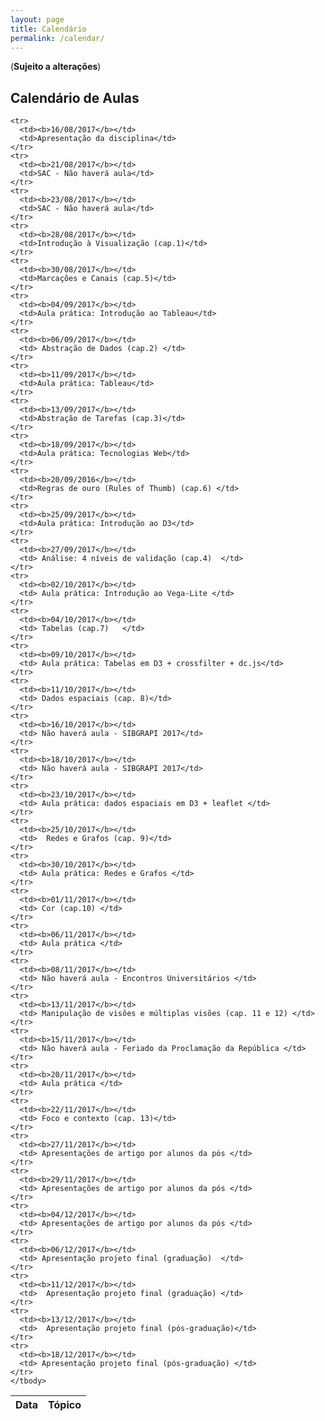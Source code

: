 ```yaml
---
layout: page
title: Calendário
permalink: /calendar/
---
```


(**Sujeito a alterações**)

## Calendário de Aulas

<table width="100%">
  <thead>
    <tr>
      <th>Data</th>
      <th>Tópico</th>
    </tr>
  </thead>
  <tbody>

    <tr>
      <td><b>16/08/2017</b></td>
      <td>Apresentação da disciplina</td>
    </tr>
    <tr>
      <td><b>21/08/2017</b></td>
      <td>SAC - Não haverá aula</td>
    </tr>
    <tr>
      <td><b>23/08/2017</b></td>
      <td>SAC - Não haverá aula</td>
    </tr>
    <tr>
      <td><b>28/08/2017</b></td>
      <td>Introdução à Visualização (cap.1)</td>
    </tr>
    <tr>
      <td><b>30/08/2017</b></td>
      <td>Marcações e Canais (cap.5)</td>
    </tr>
    <tr>
      <td><b>04/09/2017</b></td>
      <td>Aula prática: Introdução ao Tableau</td>
    </tr>
    <tr>
      <td><b>06/09/2017</b></td>
      <td> Abstração de Dados (cap.2) </td>
    </tr>
    <tr>
      <td><b>11/09/2017</b></td>
      <td>Aula prática: Tableau</td>
    </tr>
    <tr>
      <td><b>13/09/2017</b></td>
      <td>Abstração de Tarefas (cap.3)</td>
    </tr>
    <tr>
      <td><b>18/09/2017</b></td>
      <td>Aula prática: Tecnologias Web</td>
    </tr>
    <tr>
      <td><b>20/09/2016</b></td>
      <td>Regras de ouro (Rules of Thumb) (cap.6) </td>
    </tr>
    <tr>
      <td><b>25/09/2017</b></td>
      <td>Aula prática: Introdução ao D3</td>
    </tr>
    <tr>
      <td><b>27/09/2017</b></td>
      <td> Análise: 4 níveis de validação (cap.4)  </td>
    </tr>
    <tr>
      <td><b>02/10/2017</b></td>
      <td> Aula prática: Introdução ao Vega-Lite </td>
    </tr>
    <tr>
      <td><b>04/10/2017</b></td>
      <td> Tabelas (cap.7)   </td>
    </tr>
    <tr>
      <td><b>09/10/2017</b></td>
      <td> Aula prática: Tabelas em D3 + crossfilter + dc.js</td>
    </tr>
    <tr>
      <td><b>11/10/2017</b></td>
      <td> Dados espaciais (cap. 8)</td>
    </tr>
    <tr>
      <td><b>16/10/2017</b></td>
      <td> Não haverá aula - SIBGRAPI 2017</td>
    </tr>
    <tr>
      <td><b>18/10/2017</b></td>
      <td> Não haverá aula - SIBGRAPI 2017</td>
    </tr>
    <tr>
      <td><b>23/10/2017</b></td>
      <td> Aula prática: dados espaciais em D3 + leaflet </td>
    </tr>
    <tr>
      <td><b>25/10/2017</b></td>
      <td>  Redes e Grafos (cap. 9)</td>
    </tr>
    <tr>
      <td><b>30/10/2017</b></td>
      <td> Aula prática: Redes e Grafos </td>
    </tr>
    <tr>
      <td><b>01/11/2017</b></td>
      <td> Cor (cap.10) </td>
    </tr>
    <tr>
      <td><b>06/11/2017</b></td>
      <td> Aula prática </td>
    </tr>
    <tr>
      <td><b>08/11/2017</b></td>
      <td> Não haverá aula - Encontros Universitários </td>
    </tr>
    <tr>
      <td><b>13/11/2017</b></td>
      <td> Manipulação de visões e múltiplas visões (cap. 11 e 12) </td>
    </tr>
    <tr>
      <td><b>15/11/2017</b></td>
      <td> Não haverá aula - Feriado da Proclamação da República </td>
    </tr>
    <tr>
      <td><b>20/11/2017</b></td>
      <td> Aula prática </td>
    </tr>
    <tr>
      <td><b>22/11/2017</b></td>
      <td> Foco e contexto (cap. 13)</td>
    </tr>
    <tr>
      <td><b>27/11/2017</b></td>
      <td> Apresentações de artigo por alunos da pós </td>
    </tr>
    <tr>
      <td><b>29/11/2017</b></td>
      <td> Apresentações de artigo por alunos da pós </td>
    </tr>
    <tr>
      <td><b>04/12/2017</b></td>
      <td> Apresentações de artigo por alunos da pós </td>
    </tr>
    <tr>
      <td><b>06/12/2017</b></td>
      <td> Apresentação projeto final (graduação)  </td>
    </tr>
    <tr>
      <td><b>11/12/2017</b></td>
      <td>  Apresentação projeto final (graduação) </td>
    </tr>
    <tr>
      <td><b>13/12/2017</b></td>
      <td>  Apresentação projeto final (pós-graduação)</td>
    </tr>
    <tr>
      <td><b>18/12/2017</b></td>
      <td> Apresentação projeto final (pós-graduação) </td>
    </tr>
    </tbody>
</table>